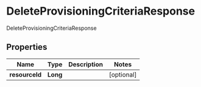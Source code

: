 

# DeleteProvisioningCriteriaResponse

DeleteProvisioningCriteriaResponse
## Properties

Name | Type | Description | Notes
------------ | ------------- | ------------- | -------------
**resourceId** | **Long** |  |  [optional]



